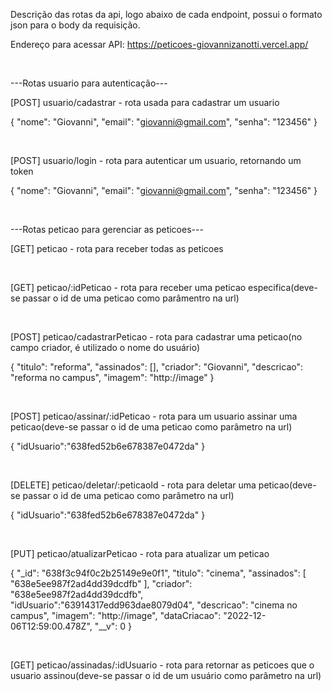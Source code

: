 
Descrição das rotas da api, logo abaixo de cada endpoint, possui o formato json para o body da requisição.

Endereço para acessar API: https://peticoes-giovannizanotti.vercel.app/

<br>

---Rotas usuario para autenticação---

[POST] usuario/cadastrar - rota usada para cadastrar um usuario

{ 
  "nome": "Giovanni", 
  "email": "giovanni@gmail.com", 
  "senha": "123456"
}

<br>

[POST] usuario/login - rota para autenticar um usuario, retornando um token

{ 
  "nome": "Giovanni", 
  "email": "giovanni@gmail.com", 
  "senha": "123456"
}

<br>

---Rotas peticao para gerenciar as peticoes---

[GET] peticao - rota para receber todas as peticoes

<br>

[GET] peticao/:idPeticao - rota para receber uma peticao especifica(deve-se passar o id de uma peticao como parâmentro na url)

<br>

[POST] peticao/cadastrarPeticao - rota para cadastrar uma peticao(no campo criador, é utilizado o nome do usuário)

{
  "titulo": "reforma",
  "assinados": [],
  "criador": "Giovanni",
  "descricao": "reforma no campus",
  "imagem": "http://image"
}

<br>

[POST] peticao/assinar/:idPeticao - rota para um usuario assinar uma peticao(deve-se passar o id de uma peticao como parâmetro na url)

{ 
  "idUsuario":"638fed52b6e678387e0472da"
}

<br>

[DELETE] peticao/deletar/:peticaoId - rota para deletar uma peticao(deve-se passar o id de uma peticao como parâmetro na url)

{ 
  "idUsuario":"638fed52b6e678387e0472da"
}

<br>

[PUT] peticao/atualizarPeticao - rota para atualizar um peticao

{
    "_id": "638f3c94f0c2b25149e9e0f1",
    "titulo": "cinema",
    "assinados": [
        "638e5ee987f2ad4dd39dcdfb"
    ],
    "criador": "638e5ee987f2ad4dd39dcdfb",
    "idUsuario":"63914317edd963dae8079d04",
    "descricao": "cinema no campus",
    "imagem": "http://image",
    "dataCriacao": "2022-12-06T12:59:00.478Z",
    "__v": 0
}

<br>

[GET] peticao/assinadas/:idUsuario - rota para retornar as peticoes que o usuario assinou(deve-se passar o id de um usuário como parâmetro na url)

<br>
